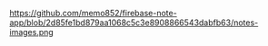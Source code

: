 https://github.com/memo852/firebase-note-app/blob/2d85fe1bd879aa1068c5c3e8908866543dabfb63/notes-images.png
